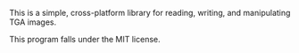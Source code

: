 This is a simple, cross-platform library for reading, writing, and manipulating TGA images. 

This program falls under the MIT license.
